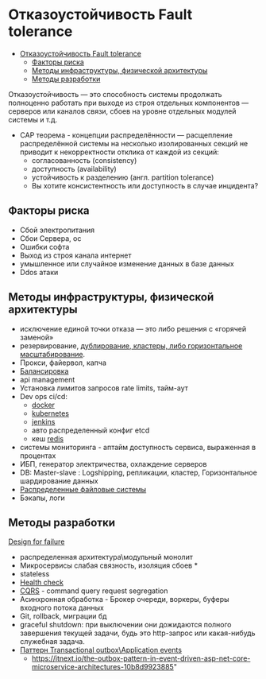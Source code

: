 # Отказоустойчивость Fault tolerance

- [Отказоустойчивость Fault tolerance](#отказоустойчивость-fault-tolerance)
  - [Факторы риска](#факторы-риска)
  - [Методы инфраструктуры, физической архитектуры](#методы-инфраструктуры-физической-архитектуры)
  - [Методы разработки](#методы-разработки)

Отказоустойчивость — это способность системы продолжать полноценно работать при выходе из строя отдельных компонентов — серверов или каналов связи, сбоев на уровне отдельных модулей системы и т.д.

- CAP теорема - концепции распределённости — расщепление распределённой системы на несколько изолированных секций не приводит к некорректности отклика от каждой из секций:
  - согласованность (consistency)
  - доступность (availability)
  - устойчивость к разделению (англ. partition tolerance)
  - Вы хотите консистентность или доступность в случае инцидента?

## Факторы риска

- Сбой электропитания
- Сбои Сервера, ос
- Ошибки софта
- Выход из строя канала интернет
- умышленное или случайное изменение данных в базе данных
- Ddos атаки

## Методы инфраструктуры, физической архитектуры

- исключение единой точки отказа — это либо решения с «горячей заменой»
- резервирование, [дублирование, кластеры, либо горизонтальное масштабирование](https://habr.com/ru/company/otus/blog/561630/).
- Прокси, файервол, капча
- [Балансировка](../pattern/load.balancing.md)
- api management
- Установка лимитов запросов rate limits, тайм-аут
- Dev ops ci/cd:
  - [docker](../../technology/ci-cd/docker.md)
  - [kubernetes](../../technology/ci-cd/k8s.md)
  - [jenkins](../../technology/ci-cd/jenkins.md)
  - авто распределенный конфиг etcd
  - кеш [redis](../../technology/store/redis.md)
- системы мониторинга - аптайм доступность сервиса, выраженная в процентах
- ИБП, генератор электричества, охлаждение серверов
- DB: Master-slave : Logshipping, репликации, кластер, Горизонтальное шардирование данных
- [Распределенные файловые системы](../../technology/dfs.md)
- Бэкапы, логи

## Методы разработки

[Design for failure](../pattern/pattern.failure.md)

- распределенная архитектура\модульный монолит
- Микросервисы слабая связность, изоляция сбоев  *
- stateless
- [Health check](../pattern/pattern.healthcheck.md)
- [CQRS](../pattern/pattern.cqrs.md) - command query request segregation
- Асинхронная обработка - Брокер очереди, воркеры, буферы входного потока данных
- Git, rollback, миграции бд
- graceful shutdown: при выключении они дожидаются полного завершения текущей задачи, будь это http-запрос или какая-нибудь служебная задача.
- [Паттерн Transactional outbox\Application events](https://microservices.io/patterns/data/transactional-outbox.html)
  - <https://itnext.io/the-outbox-pattern-in-event-driven-asp-net-core-microservice-architectures-10b8d9923885>"
